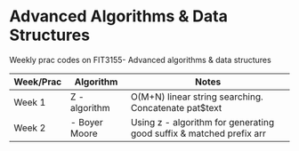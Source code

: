 # Advanced Algorithms & Data Structures
Weekly prac codes on FIT3155- Advanced algorithms & data structures

| Week/Prac | Algorithm | Notes |
|-----------|-----------|-------|
| Week 1 | Z - algorithm | O(M+N) linear string searching. Concatenate pat$text |
| Week 2 | - Boyer Moore | Using z - algorithm for generating good suffix & matched prefix arr |

